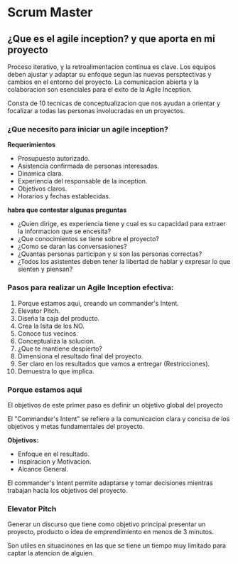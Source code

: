 # Scrum Master

## ¿Que es el agile inception? y que aporta en mi proyecto

Proceso iterativo, y la retroalimentacion continua es clave. Los equipos deben ajustar y adaptar su enfoque segun las nuevas persptectivas y cambios en el entorno del proyecto. La comunicacion abierta y la colaboracion son esenciales para el exito de la Agile Inception.

Consta de 10 tecnicas de conceptualizacion que nos ayudan a orientar y focalizar a todas las personas involucradas en un proyectos.

### ¿Que necesito para iniciar un agile inception?

**Requerimientos**

* Prosupuesto autorizado.
* Asistencia confirmada de personas interesadas.
* Dinamica clara.
* Experiencia del responsable de la inception.
* Objetivos claros.
* Horarios y fechas establecidas.

**habra que contestar algunas preguntas**

* ¿Quien dirige, es experiencia tiene y cual es su capacidad para extraer la informacion que se encesita?
* ¿Que conocimientos se tiene sobre el proyecto?
* ¿Como se daran las conversasiones?
* ¿Quantas personas participan y si son las personas correctas?
* ¿Todos los asistentes deben tener la libertad de hablar y expresar lo que sienten y piensan?

### Pasos para realizar un Agile Inception efectiva:

1. Porque estamos aqui, creando un commander's Intent.
2. Elevator Pitch.
3. Diseña la caja del producto.
4. Crea la lsita de los NO.
5. Conoce tus vecinos.
6. Conceptualiza la solucion.
7. ¿Que te mantiene despierto?
8. Dimensiona el resultado final del proyecto. 
9. Ser claro en los resultados que vamos a entregar (Restricciones).
10. Demuestra lo que implica.

### Porque estamos aqui

El objetivos de este primer paso es definir un objetivo global del proyecto

El "Commander's Intent" se refiere a la comunicacion clara y concisa de los objetivos y metas fundamentales del proyecto.

**Objetivos:**

* Enfoque en el resultado.
* Inspiracion y Motivacion.
* Alcance General.

El commander's Intent permite adaptarse y tomar decisiones mientras trabajan hacia los objetivos del proyecto.

### Elevator Pitch

Generar un discurso que tiene como objetivo principal presentar un proyecto, producto o idea de emprendimiento en menos de 3 minutos.

Son utiles en situacinones en las que se tiene un tiempo muy limitado para captar la atencion de alguien.